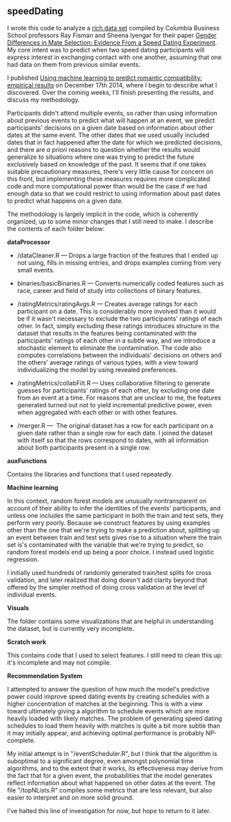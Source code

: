 ## speedDating


I wrote this code to analyze a [rich data set](http://www.stat.columbia.edu/~gelman/arm/examples/speed.dating/) compiled by Columbia Business School professors Ray Fisman and Sheena Iyengar for their paper [Gender Differences in Mate Selection: Evidence From a Speed Dating Experiment](http://faculty.chicagobooth.edu/emir.kamenica/documents/genderDifferences.pdf). My core intent was to predict when two speed dating participants will express interest in exchanging contact with one another, assuming that one had data on them from previous similar events. 

I published  [Using machine learning to predict romantic compatibility: empirical results](http://lesswrong.com/lw/leh/using_machine_learning_to_predict_romantic/) on December 17th 2014, where I begin to describe what I discovered. Over the coming weeks, I'll finish presenting the results, and discuss my methodology.

Participants didn't attend multiple events, so rather than using information about previous events to predict what will happen at an event, we predict participants' decisions on a given date based on information about other dates at the same event. The other dates that we used usually included dates that in fact happened after the date for which we predicted decisions, and there are *a priori* reasons to question whether the results would generalize to situations where one was trying to predict the future exclusively based on knowledge of the past. It seems that if one takes suitable precautionary measures, there's very little cause for concern on this front, but implementing these measures requires more complicated code and more computational power than would be the case if we had enough data so that we could restrict to using information about past dates to predict what happens on a given date. 

The methodology is largely implicit in the code, which is coherently organized, up to some minor changes that I still need to make. I describe the contents of each folder below:

**dataProcessor**

* /dataCleaner.R — Drops a large fraction of the features that I ended up not using, fills in missing entries, and drops examples coming from very small events.

* binaries/basicBinaries.R — Converts numerically coded features such as race, career and field of study into collections of binary features. 

* /ratingMetrics/ratingAvgs.R — Creates average ratings for each participant on a date. This is considerably more involved than it would be if it wasn't necessary to exclude the two participants' ratings of each other. In fact, simply excluding these ratings introduces structure in the dataset that results in the features being contaminated with the participants' ratings of each other in a subtle way, and we introduce a stochastic element to eliminate the contamination. The code also computes correlations between the individuals' decisions on others and the others' average ratings of various types, with a view toward individualizing the model by using revealed preferences.  


* /ratingMetrics/collabFilt.R — Uses collaborative filtering to generate guesses for participants' ratings of each other, by excluding one date from an event at a time. For reasons that are unclear to me, the features generated turned out not to yield incremental predictive power, even when aggregated with each other or with other features.

* /merger.R —  The original dataset has a row for each participant on a given date rather than a single row for each date. I joined the dataset with itself so that the rows correspond to dates, with all information about both participants present in a single row.

**auxFunctions**

Contains the libraries and functions that I used repeatedly. 

**Machine learning**

In this context, random forest models are unusually nontransparent on account of their ability to infer the identities of the events' participants, and unless one includes the same participant in both the train and test sets, they perform very poorly. Because we construct features by using examples other than the one that we're trying to make a prediction about, splitting up an event between train and test sets gives rise to a situation where the train set is's contaminated with the variable that we're trying to predict, so random forest models end up being a poor choice. I instead used logistic regression. 

I initially used hundreds of randomly generated train/test splits for cross validation, and later realized that doing doesn't add clarity beyond that offered by the simpler method of doing cross validation at the level of individual events. 

**Visuals**

The folder contains some visualizations that are helpful in understanding the dataset, but is currently very incomplete.

**Scratch work**

This contains code that I used to select features. I still need to clean this up: it's incomplete and may not compile.

**Recommendation System**

I attempted to answer the question of how much the model's predictive power could improve speed dating events by creating schedules with a higher concentration of matches at the beginning. This is with a view toward ultimately giving a algorithm to schedule events which are more heavily loaded with likely matches. The problem of generating speed dating schedules to load them heavily with matches is quite a bit more subtle than it may initially appear, and achieving optimal performance is probably NP-complete. 

My initial attempt is in "/eventScheduler.R", but I think that the algorithm is suboptimal to a significant degree, even amongst polynomial time algorithms, and to the extent that it works, its effectiveness may derive from the fact that for a given event, the probabilities that the model generates reflect information about what happened on other dates at the event. The file "/topNLists.R" compiles some metrics that are less relevant, but also easier to interpret and on more solid ground.

I've halted this line of investigation for now, but hope to return to it later.